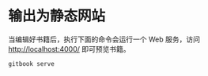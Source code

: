 # 输出为静态网站

当编辑好书籍后，执行下面的命令会运行一个 Web 服务，访问 [http://localhost:4000/](http://localhost:4000/) 即可预览书籍。

```bash
gitbook serve
```

